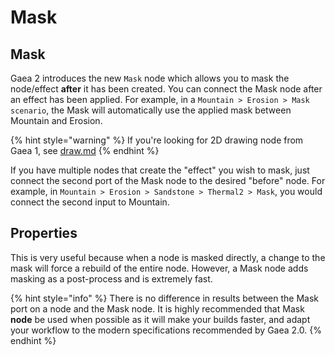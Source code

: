 # Mask

## Mask

Gaea 2 introduces the new `Mask` node which allows you to mask the node/effect **after** it has been created. You can connect the Mask node after an effect has been applied. For example, in a `Mountain > Erosion > Mask scenario`, the Mask will automatically use the applied mask between Mountain and Erosion.

{% hint style="warning" %}
If you're looking for 2D drawing node from Gaea 1, see [draw.md](../primitive/draw.md "mention")
{% endhint %}

If you have multiple nodes that create the "effect" you wish to mask, just connect the second port of the Mask node to the desired "before" node. For example, in `Mountain > Erosion > Sandstone > Thermal2 > Mask`, you would connect the second input to Mountain.

## Properties

This is very useful because when a node is masked directly, a change to the mask will force a rebuild of the entire node. However, a Mask node adds masking as a post-process and is extremely fast.

{% hint style="info" %}
There is no difference in results between the Mask port on a node and the Mask node. It is highly recommended that Mask **node** be used when possible as it will make your builds faster, and adapt your workflow to the modern specifications recommended by Gaea 2.0.
{% endhint %}
